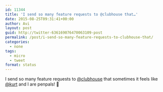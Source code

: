 ```yaml
---
id: 11344
title: 'I send so many feature requests to @clubhouse that…'
date: 2015-08-25T09:31:41+00:00
author: Avi
layout: post
guid: http://twitter-636169076470063109-post
permalink: /post/i-send-so-many-feature-requests-to-clubhouse-that/
categories:
  - none
tags:
  - micro
  - tweet
format: status
---
```

I send so many feature requests to [@clubhouse](http://twitter.com/clubhouse) that sometimes it feels like [@kurt](http://twitter.com/kurt) and I are penpals! 👋